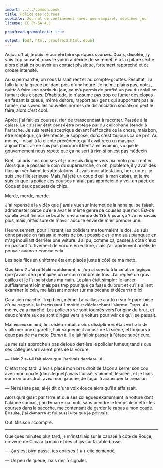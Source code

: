 ```yaml
---
import: ../../common.book
title: Police des courses 
subtitle: Journal de confinement (avec une vampire), septième jour
license: CC BY-SA 4.0

proofread.grammalecte: true

output: [pdf, html, proofread.html, epub]
---
```


Aujourd'hui, je suis retournée faire quelques courses. Ouais, désolée,
j'y vais trop souvent, mais le voisin a décidé de se remettre à la
guitare sèche alors c'était ça ou avoir un contact physique, fortement
rapproché et de grosse intensité.

Au supermarché, on nous laissait rentrer au compte-gouttes. Résultat,
il a fallu faire la queue pendant près d'une heure. Je ne me plains
pas, notez, quitte à faire une sortie du jour, ça m'a permis de
profité un peu du soleil en fumant des clopes. D'habitude, je n'assume
pas trop de fumer des clopes en faisant la queue, même dehors, rapport
aux gens qui supportent pas la fumée, mais avec les nouvelles normes
de distanciation sociale on peut le faire, alors c'est cool.

Après, j'ai fait les courses, rien de transcendant à raconter. Passée
à la caisse. Le caissier était censé être protégé par du cellophane
étendu à l'arrache. Je suis restée sceptique devant l'efficacité de la
chose, mais bon, être sceptique, ça désinfecte, je
suppose, donc c'est toujours ça de pris. Au moins, il disait à la cliente précédente qu'il avait reçu
un masque aujourd'hui. Je ne sais pas pourquoi il tient à en avoir un,
vu que le gouvernement nous répète que ça ne sert à rien si on est pas
médecin.

Bref, j'ai pris mes courses et je me suis dirigée vers ma moto pour
rentrer. Alors que je passais le coin du supermarché, oh oh, problème,
il y avait des flics qui vérifiaient les attestations. J'avais mon
attestation, hein, notez, je suis une fille sérieuse. Mais j'ai jeté
un coup d'œil à mon cabas, et je me suis dit que la police des courses
n'allait pas apprécier d'y voir un pack de Coca et deux paquets de
chips.

Merde, merde, merde.

J'ai repensé à la vidéo que j'avais vue sur Internet de la nana qui se
faisait admonester parce qu'elle avait le même genre de courses que
moi. Est-ce qu'elle avait fini par se bouffer une amende de 135 € pour
ça ? Je ne savais plus, mais j'étais sure de n'avoir aucune envie de m'en prendre une.

Heureusement, pour l'instant, les policiers me tournaient le dos. Je
suis donc passée en faisant le moins de bruit possible et je me
suis planquée en m'agenouillant derrière une voiture. J'ai pu, comme
ça, passer à côté d'eux en passant furtivement de voiture en
voiture, mais j'ai rapidement arrêté de pouvoir avancer comme cela.

Les trois flics en uniforme étaient placés juste à côté de ma moto.

Que faire ? J'ai réfléchi rapidement, et j'en ai conclu à la solution
logique que j'avais déjà pratiquée un certain nombre de fois. J'ai
repéré un gros caillou et je l'ai saisi dans ma main. Le plan était
simple : le lancer suffisamment loin mais pas trop pour que ça fasse
du bruit et qu'ils aillent examiner le coin, me laissant monter sur ma
bécane et décarrer d'ici.

Ça a bien marché. Trop bien, même. La caillasse a atterri sur le
pare-brise d'une bagnole, le fracassant à moitié et déclenchant
l'alarme. Oups. Au moins, ça a marché. Les policiers se sont tournés
vers l'origine du bruit, et deux d'entre eux se sont dirigés vers la
voiture pour voir ce qu'il se passait.

Malheureusement, le troisième était moins discipliné et était en train
de s'allumer une cigarette, l'air vaguement amusé de la scène, et
toujours à deux pas de ma moto. *Damn it*. Il allait falloir passer à
l'étape supérieure. 

Je me suis approché à pas de loup derrière le policier fumeur, tandis
que ses collègues arrivaient près de la voiture.

— Hein ? a-t-il fait alors que j'arrivais derrière lui.

C'était trop tard. J'avais placé mon bras droit de façon à serrer son cou
avec mon coude (dans lequel j'avais toussé, vraiment désolée), et je
tirais sur mon bras droit avec mon gauche, de façon à accentuer la
pression.

— Ne résiste pas, ai-je dit d'une voix douce alors qu'il
s'affaissait. 

Alors qu'il gisait par terre et que ses collègues examinaient la
voiture dont l'alarme sonnait, j'ai démarré ma moto sans prendre le
temps de mettre les courses dans la sacoche, me contentant de garder
le cabas à mon coude. Ensuite, j'ai démarré et fui aussi vite que je
pouvais. 

Ouf. Misison accomplie.

****

Quelques minutes plus tard, je m'installais sur le canapé à côté de
Rouge, un verre de Coca à la main et des chips sur la table basse.

— Ça s'est bien passé, les courses ? a-t-elle demandé.

— Un peu de queue, mais rien à signaler.
